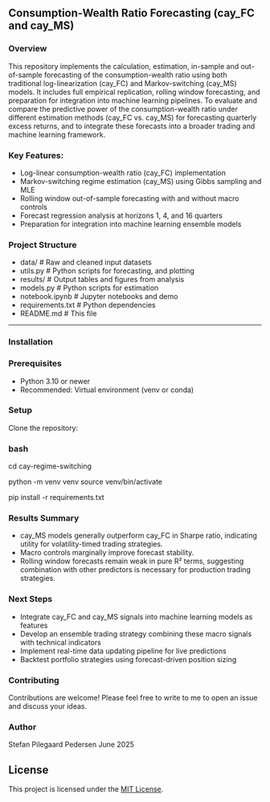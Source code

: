 ## Consumption-Wealth Ratio Forecasting (cay_FC and cay_MS)

### Overview

This repository implements the calculation, estimation, in-sample and out-of-sample forecasting of the consumption-wealth ratio using both traditional log-linearization (cay_FC) and Markov-switching (cay_MS) models. 
It includes full empirical replication, rolling window forecasting, and preparation for integration into machine learning pipelines. To evaluate and compare the predictive power of the consumption-wealth ratio under different estimation methods (cay_FC vs. cay_MS) for forecasting quarterly excess returns, and to integrate these forecasts into a broader trading and machine learning framework.

### Key Features:

- Log-linear consumption-wealth ratio (cay_FC) implementation
- Markov-switching regime estimation (cay_MS) using Gibbs sampling and MLE
- Rolling window out-of-sample forecasting with and without macro controls
- Forecast regression analysis at horizons 1, 4, and 16 quarters
- Preparation for integration into machine learning ensemble models

### Project Structure

- data/                   # Raw and cleaned input datasets
- utils.py                # Python scripts for forecasting, and plotting
- results/                # Output tables and figures from analysis
- models.py               # Python scripts for estimation
- notebook.ipynb          # Jupyter notebooks and demo
- requirements.txt        # Python dependencies
- README.md               # This file


---

### Installation

### Prerequisites

- Python 3.10 or newer
- Recommended: Virtual environment (venv or conda)

### Setup

Clone the repository:

### bash
cd cay-regime-switching

python -m venv venv
source venv/bin/activate

pip install -r requirements.txt

### Results Summary

- cay_MS models generally outperform cay_FC in Sharpe ratio, indicating utility for volatility-timed trading strategies.
- Macro controls marginally improve forecast stability.
- Rolling window forecasts remain weak in pure R² terms, suggesting combination with other predictors is necessary for production trading strategies.


### Next Steps
 - Integrate cay_FC and cay_MS signals into machine learning models as features
 - Develop an ensemble trading strategy combining these macro signals with technical indicators
 - Implement real-time data updating pipeline for live predictions
 - Backtest portfolio strategies using forecast-driven position sizing

### Contributing

Contributions are welcome! Please feel free to write to me to open an issue and discuss your ideas.

### Author
Stefan Pilegaard Pedersen
June 2025

## License

This project is licensed under the [MIT License](LICENSE).

